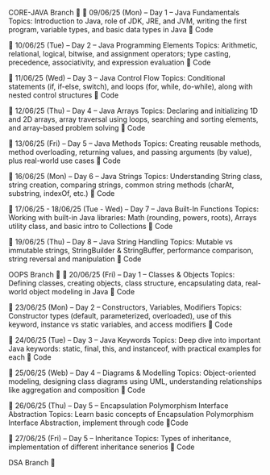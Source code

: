 CORE-JAVA Branch 📂
📅 09/06/25 (Mon) – Day 1 – Java Fundamentals
Topics: Introduction to Java, role of JDK, JRE, and JVM, writing the first program, variable types, and basic data types in Java
🔗 Code

📅 10/06/25 (Tue) – Day 2 – Java Programming Elements
Topics: Arithmetic, relational, logical, bitwise, and assignment operators; type casting, precedence, associativity, and expression evaluation
🔗 Code

📅 11/06/25 (Wed) – Day 3 – Java Control Flow
Topics: Conditional statements (if, if-else, switch), and loops (for, while, do-while), along with nested control structures
🔗 Code

📅 12/06/25 (Thu) – Day 4 – Java Arrays
Topics: Declaring and initializing 1D and 2D arrays, array traversal using loops, searching and sorting elements, and array-based problem solving
🔗 Code

📅 13/06/25 (Fri) – Day 5 – Java Methods
Topics: Creating reusable methods, method overloading, returning values, and passing arguments (by value), plus real-world use cases
🔗 Code

📅 16/06/25 (Mon) – Day 6 – Java Strings
Topics: Understanding String class, string creation, comparing strings, common string methods (charAt, substring, indexOf, etc.)
🔗 Code

📅 17/06/25 - 18/06/25 (Tue - Wed) – Day 7 – Java Built-In Functions
Topics: Working with built-in Java libraries: Math (rounding, powers, roots), Arrays utility class, and basic intro to Collections
🔗 Code

📅 19/06/25 (Thu) – Day 8 – Java String Handling
Topics: Mutable vs immutable strings, StringBuilder & StringBuffer, performance comparison, string reversal and manipulation
🔗 Code

OOPS Branch 📂
📅 20/06/25 (Fri) – Day 1 – Classes & Objects
Topics: Defining classes, creating objects, class structure, encapsulating data, real-world object modeling in Java
🔗 Code

📅 23/06/25 (Mon) – Day 2 – Constructors, Variables, Modifiers
Topics: Constructor types (default, parameterized, overloaded), use of this keyword, instance vs static variables, and access modifiers
🔗 Code

📅 24/06/25 (Tue) – Day 3 – Java Keywords
Topics: Deep dive into important Java keywords: static, final, this, and instanceof, with practical examples for each
🔗 Code

📅 25/06/25 (Web) – Day 4 – Diagrams & Modelling
Topics: Object-oriented modeling, designing class diagrams using UML, understanding relationships like aggregation and composition
🔗 Code

📅 26/06/25 (Thu) – Day 5 – Encapsulation Polymorphism Interface Abstraction
Topics: Learn basic concepts of Encapsulation Polymorphism Interface Abstraction, implement through code
🔗Code

📅 27/06/25 (Fri) – Day 5 – Inheritance
Topics: Types of inheritance, implementation of different inheritance senerios
🔗 Code

DSA Branch 📂
